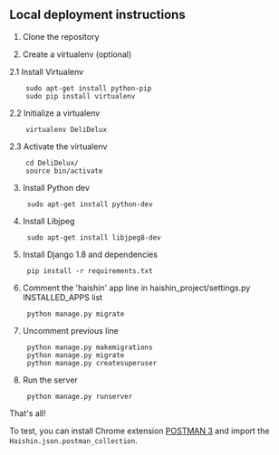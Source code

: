 ## Local deployment instructions

1. Clone the repository

2. Create a virtualenv (optional)

  2.1 Install Virtualenv

        sudo apt-get install python-pip
        sudo pip install virtualenv

  2.2 Initialize a virtualenv

        virtualenv DeliDelux

  2.3 Activate the virtualenv

        cd DeliDelux/
        source bin/activate

3. Install Python dev

        sudo apt-get install python-dev

4. Install Libjpeg

        sudo apt-get install libjpeg8-dev

5. Install Django 1.8 and dependencies

        pip install -r requirements.txt


6. Comment the 'haishin' app line in haishin_project/settings.py INSTALLED_APPS list

        python manage.py migrate


7. Uncomment previous line

        python manage.py makemigrations
        python manage.py migrate
        python manage.py createsuperuser

8. Run the server

        python manage.py runserver

That's all!

To test, you can install Chrome extension [POSTMAN 3](https://chrome.google.com/webstore/detail/postman/fhbjgbiflinjbdggehcddcbncdddomop?hl=en) and import the `Haishin.json.postman_collection`.